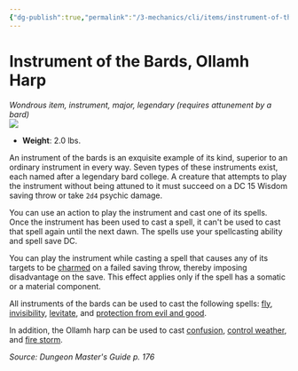 ```yaml
---
{"dg-publish":true,"permalink":"/3-mechanics/cli/items/instrument-of-the-bards-ollamh-harp/","tags":["ttrpg-cli/compendium/src/5e/dmg","ttrpg-cli/item/attunement/required","ttrpg-cli/item/gear/instrument","ttrpg-cli/item/rarity/legendary","ttrpg-cli/item/tier/major"]}
---
```


# Instrument of the Bards, Ollamh Harp
*Wondrous item, instrument, major, legendary (requires attunement by a bard)*  
![](3-Mechanics/CLI/items/img/instrument-of-the-bards-ollamh-harp.webp#right)

- **Weight**: 2.0 lbs.

An instrument of the bards is an exquisite example of its kind, superior to an ordinary instrument in every way. Seven types of these instruments exist, each named after a legendary bard college. A creature that attempts to play the instrument without being attuned to it must succeed on a DC 15 Wisdom saving throw or take `2d4` psychic damage.

You can use an action to play the instrument and cast one of its spells. Once the instrument has been used to cast a spell, it can't be used to cast that spell again until the next dawn. The spells use your spellcasting ability and spell save DC.

You can play the instrument while casting a spell that causes any of its targets to be [charmed](3-Mechanics/CLI/rules/conditions.md#Charmed) on a failed saving throw, thereby imposing disadvantage on the save. This effect applies only if the spell has a somatic or a material component.

All instruments of the bards can be used to cast the following spells: [fly](3-Mechanics/CLI/spells/fly.md), [invisibility](3-Mechanics/CLI/spells/invisibility.md), [levitate](3-Mechanics/CLI/spells/levitate.md), and [protection from evil and good](3-Mechanics/CLI/spells/protection-from-evil-and-good.md).

In addition, the Ollamh harp can be used to cast [confusion](3-Mechanics/CLI/spells/confusion.md), [control weather](3-Mechanics/CLI/spells/control-weather.md), and [fire storm](3-Mechanics/CLI/spells/fire-storm.md).

*Source: Dungeon Master's Guide p. 176*